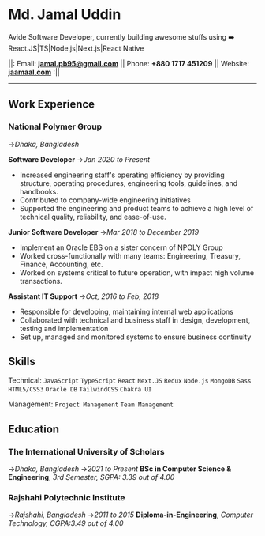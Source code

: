 # **Md. Jamal Uddin**
Avide Software Developer, currently building awesome stuffs using ➡️ React.JS|TS|Node.js|Next.js|React Native


||: Email: **<jamal.pb95@gmail.com>** || Phone: **+880 1717 451209** || Website: **[jaamaal.com](jaamaal.com)** :||

---

## Work Experience

### National Polymer Group
->_Dhaka, Bangladesh_

**Software Developer**
->_Jan 2020 to Present_

- Increased engineering staff's operating efficiency by providing structure, operating procedures, engineering tools, guidelines, and handbooks.
- Contributed to company-wide engineering initiatives
- Supported the engineering and product teams to achieve a high level of technical quality, reliability, and ease-of-use.

**Junior Software Developer**
->_Mar 2018 to December 2019_

- Implement an Oracle EBS on a sister concern of NPOLY Group
- Worked cross-functionally with many teams: Engineering, Treasury, Finance, Accounting, etc.
- Worked on systems critical to future operation, with impact high volume transactions.

**Assistant IT Support**
->_Oct, 2016 to Feb, 2018_

- Responsible for developing, maintaining internal web applications
- Collaborated with technical and business staff in design, development, testing and implementation
- Set up, managed and monitored systems to ensure business continuity

## Skills

Technical: `JavaScript` `TypeScript` `React` `Next.JS` `Redux` `Node.js` `MongoDB` `Sass` `HTML5/CSS3` `Oracle DB` `TailwindCSS` `Chakra UI`

Management: `Project Management` `Team Management`

## Education

### The International University of Scholars
->_Dhaka, Bangladesh_ ->_2021 to Present_
**BSc in Computer Science & Engineering**, _3rd Semester, SGPA: 3.39 out of 4.00_

### Rajshahi Polytechnic Institute
->_Rajshahi, Bangladesh_ ->_2011 to 2015_
**Diploma-in-Engineering**,  _Computer Technology, CGPA:3.49 out of 4.00_
